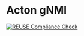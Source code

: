 # Acton gNMI
[![REUSE Compliance Check](https://github.com/orchestron-orchestrator/acton-gnmi/actions/workflows/reuse-compliance.yml/badge.svg)](https://github.com/orchestron-orchestrator/acton-gnmi/actions/workflows/reuse-compliance.yml)
